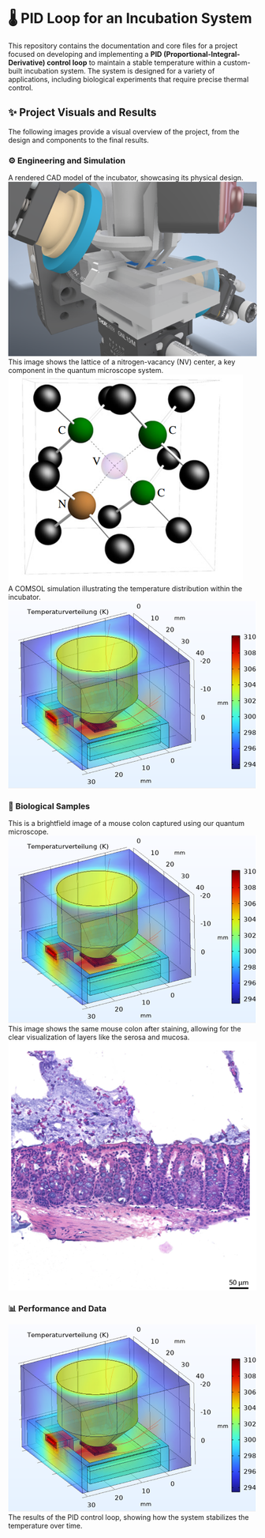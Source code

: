 # 🌡️ PID Loop for an Incubation System

This repository contains the documentation and core files for a project focused on developing and implementing a **PID (Proportional-Integral-Derivative) control loop** to maintain a stable temperature within a custom-built incubation system. The system is designed for a variety of applications, including biological experiments that require precise thermal control.

## ✨ Project Visuals and Results

The following images provide a visual overview of the project, from the design and components to the final results.

### ⚙️ Engineering and Simulation

A rendered CAD model of the incubator, showcasing its physical design.
![Inc Image](https://github.com/Pyrius2k/PID-loop-for-an-incubation-system/blob/main/incubator.png)
<br>
This image shows the lattice of a nitrogen-vacancy (NV) center, a key component in the quantum microscope system.
![NV Image](https://github.com/Pyrius2k/PID-loop-for-an-incubation-system/blob/main/nv.png)
<br>
A COMSOL simulation illustrating the temperature distribution within the incubator.
![Sim Image](https://github.com/Pyrius2k/PID-loop-for-an-incubation-system/blob/main/tdistribution.png)
<br>

### 🔬 Biological Samples

This is a brightfield image of a mouse colon captured using our quantum microscope.
![bf Image](https://github.com/Pyrius2k/PID-loop-for-an-incubation-system/blob/main/tdistribution.png)
<br>
This image shows the same mouse colon after staining, allowing for the clear visualization of layers like the serosa and mucosa.
![he Image](https://github.com/Pyrius2k/PID-loop-for-an-incubation-system/blob/main/colon_he.png)
<br>

### 📊 Performance and Data
![pid Image](https://github.com/Pyrius2k/PID-loop-for-an-incubation-system/blob/main/tdistribution.png)
The results of the PID control loop, showing how the system stabilizes the temperature over time.
